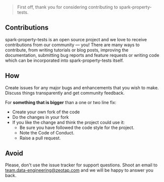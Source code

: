 >First off, thank you for considering contributing to spark-property-tests.

## Contributions
spark-property-tests is an open source project and we love to receive contributions from our community — you! There are many ways to contribute, from writing tutorials or blog posts, improving the documentation, submitting bug reports and feature requests or writing code which can be incorporated into spark-property-tests itself.

## How
Create issues for any major bugs and enhancements that you wish to make. Discuss things transparently and get community feedback.

For **something that is bigger** than a one or two line fix:

- Create your own fork of the code
- Do the changes in your fork
- If you like the change and think the project could use it: 
  * Be sure you have followed the code style for the project. 
  * Note the Code of Conduct. 
  * Raise a pull request.


## Avoid
Please, don't use the issue tracker for support questions. Shoot an email to team.data-engineering@zeotap.com and we will be happy to answer you back.
